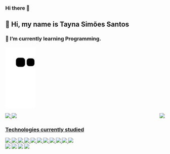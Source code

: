 ### Hi there 👋
## 👋 Hi, my name is Tayna Simões Santos

### 🌱 I’m currently learning Programming.

![Snake animation](https://github.com/Tayna0202/Tayna0202/blob/output/github-contribution-grid-snake.svg)

<img align="right" height="320em" src="https://user-images.githubusercontent.com/81695384/193081066-6a985dcf-c988-4667-8a74-6d96fa254e51.gif">

<div>
<a href="https://github.com/Tayna0202">
<img src="https://github-readme-stats.vercel.app/api?username=Tayna0202&show_icons=true&include_all_commits=true&count_private=true&theme=radical"/>
<img src="https://github-readme-stats.vercel.app/api/top-langs/?username=Tayna0202&layout=compact&langs_count=7&theme=radical"/>
</div>

### Technologies currently studied

<div>
            <img src="https://cdn.jsdelivr.net/gh/devicons/devicon/icons/figma/figma-original.svg" width="60"/>
            <img src="https://cdn.jsdelivr.net/gh/devicons/devicon/icons/html5/html5-plain-wordmark.svg" width="60"/>
            <img src="https://cdn.jsdelivr.net/gh/devicons/devicon/icons/css3/css3-plain-wordmark.svg" width="60"/>
            <img src="https://cdn.jsdelivr.net/gh/devicons/devicon/icons/javascript/javascript-plain.svg" width="60"/>
            <img src="https://cdn.jsdelivr.net/gh/devicons/devicon/icons/react/react-original-wordmark.svg" width="60"/>
            <img src="https://cdn.jsdelivr.net/gh/devicons/devicon/icons/java/java-plain-wordmark.svg" width="60"/>
            <img src="https://cdn.jsdelivr.net/gh/devicons/devicon/icons/mysql/mysql-plain-wordmark.svg" width="60"/>
            <img src="https://cdn.jsdelivr.net/gh/devicons/devicon/icons/c/c-original.svg" width="60"/>
            <img src="https://cdn.jsdelivr.net/gh/devicons/devicon/icons/cplusplus/cplusplus-original.svg" width="60"/>
            <img src="https://cdn.jsdelivr.net/gh/devicons/devicon/icons/spring/spring-original-wordmark.svg" width="60"/>
            <img src="https://cdn.jsdelivr.net/gh/devicons/devicon/icons/amazonwebservices/amazonwebservices-plain-wordmark.svg" width="60"/>
            
</div>

<div>
            <a href = "wa.link/dx0ogh" target="_blank"><img src="https://img.shields.io/badge/WhatsApp-25D366?style=for-the-badge&logo=whatsapp&logoColor=white" target="_blank"></a>
            <a href = "https://www.instagram.com/taynasimoes22/" target="_blank"><img src="https://img.shields.io/badge/Instagram-E4405F?style=for-the-badge&logo=instagram&logoColor=white" target="_blank"></a>
            <a href = "mailto: taytv22@gmail.com" target="_blank"><img src="https://img.shields.io/badge/Gmail-D14836?style=for-the-badge&logo=gmail&logoColor=white" target="_blank"></a>
            <a href = "https://www.linkedin.com/in/taynasimoes/" target="_blank"><img src="https://img.shields.io/badge/LinkedIn-0077B5?style=for-the-badge&logo=linkedin&logoColor=white" target="_blank"></a>
</div>
